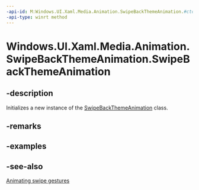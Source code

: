 ```yaml
---
-api-id: M:Windows.UI.Xaml.Media.Animation.SwipeBackThemeAnimation.#ctor
-api-type: winrt method
---
```


<!-- Method syntax
public SwipeBackThemeAnimation()
-->

# Windows.UI.Xaml.Media.Animation.SwipeBackThemeAnimation.SwipeBackThemeAnimation

## -description
Initializes a new instance of the [SwipeBackThemeAnimation](swipebackthemeanimation.md) class.


## -remarks

## -examples

## -see-also
[Animating swipe gestures](/previous-versions/windows/apps/jj649435(v=win.10))
